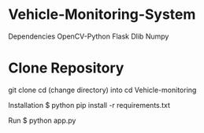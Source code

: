 # Vehicle-Monitoring-System

Dependencies
OpenCV-Python
Flask
Dlib
Numpy

# Clone Repository
git clone 
cd (change directory) into cd Vehicle-monitoring

Installation
$ python pip install -r requirements.txt

Run
$ python app.py
